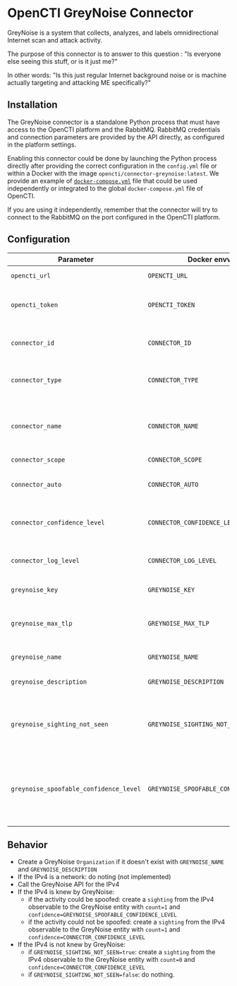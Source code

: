 # OpenCTI GreyNoise Connector

GreyNoise is a system that collects, analyzes, and labels omnidirectional Internet scan and attack activity.

The purpose of this connector is to answer to this question : "Is everyone else seeing this stuff, or is it just me?"

In other words:  "Is this just regular Internet background noise or is machine actually targeting and attacking ME specifically?"

## Installation

The GreyNoise connector is a standalone Python process that must have access to the OpenCTI platform and the RabbitMQ. RabbitMQ credentials and connection parameters are provided by the API directly, as configured in the platform settings.

Enabling this connector could be done by launching the Python process directly after providing the correct configuration in the `config.yml` file or within a Docker with the image `opencti/connector-greynoise:latest`. We provide an example of [`docker-compose.yml`](docker-compose.yml) file that could be used independently or integrated to the global `docker-compose.yml` file of OpenCTI.

If you are using it independently, remember that the connector will try to connect to the RabbitMQ on the port configured in the OpenCTI platform.

## Configuration


| Parameter           	     				| Docker envvar                         | Mandatory	| Description                                                                                              |
| ------------------------------------------|-------------------------------------- | --------- | -------------------------------------------------------------------------------------------------------- |
| `opencti_url`                    			| `OPENCTI_URL`                         | Yes       | The URL of the OpenCTI platform.                                                                         |
| `opencti_token`                  			| `OPENCTI_TOKEN`                       | Yes       | The default admin token configured in the OpenCTI platform parameters file.                              |
| `connector_id`                  			| `CONNECTOR_ID`                        | Yes       | A valid arbitrary `UUIDv4` that must be unique for this connector.                                       |
| `connector_type`                			| `CONNECTOR_TYPE`                      | Yes       | Must be `INTERNAL_ENRICHMENT` (this is the connector type).                                              |
| `connector_name`                			| `CONNECTOR_NAME`                      | Yes       | The name of the GreyNoise connector instance, to identify it if you have multiple GreyNoise connectors.  |
| `connector_scope`              			| `CONNECTOR_SCOPE`                     | Yes       | Must be `ipv4-addr`.                                                        |
| `connector_auto`							| `CONNECTOR_AUTO`                      | Yes       | Must be `true` or `false` to enable or disable auto-enrichment of observables                                                         |
| `connector_confidence_level`				| `CONNECTOR_CONFIDENCE_LEVEL`          | Yes       | The confidence level for created sightings (a number between 0 and 100).                  |
| `connector_log_level`						| `CONNECTOR_LOG_LEVEL`                 | Yes       | The log level for this connector, could be `debug`, `info`, `warn` or `error` (less verbose).       |
| `greynoise_key`							| `GREYNOISE_KEY`                       | Yes       | The GreyNoise API key .                                                                              |
| `greynoise_max_tlp`						| `GREYNOISE_MAX_TLP`                   | Yes       | Do not send any data to GreyNoise if the TLP of the observable is greater than GREYNOISE_MAX_TLP               |
| `greynoise_name`							| `GREYNOISE_NAME`               		| Yes       | The GreyNoise organization name                                                                              |
| `greynoise_description`					| `GREYNOISE_DESCRIPTION`               | Yes       | The GreyNoise organization description                                                                              |
| `greynoise_sighting_not_seen`				| `GREYNOISE_SIGHTING_NOT_SEEN`			| Yes       | Must be `true` or `false` to enable or disable the creation of a sighting with `count=0` when an IP has not been seen.
| `greynoise_spoofable_confidence_level`	| `GREYNOISE_SPOOFABLE_CONFIDENCE_LEVEL`| Yes       | The confidence level for created sighting (a number between 0 and 100) when activity could be spoofed (the IP has failed to complete a full TCP connection).


## Behavior

- Create a GreyNoise `Organization` if it doesn't exist with `GREYNOISE_NAME`  and `GREYNOISE_DESCRIPTION`
- If the IPv4 is a network: do noting (not implemented)
- Call the GreyNoise API for the IPv4
- If the IPv4 is knew by GreyNoise:
  - if the activity could be spoofed: create a `sighting` from the IPv4 observable to the GreyNoise entity with `count=1` and `confidence=GREYNOISE_SPOOFABLE_CONFIDENCE_LEVEL`
  - if the activity could not be spoofed: create a `sighting` from the IPv4 observable to the GreyNoise entity with `count=1` and `confidence=CONNECTOR_CONFIDENCE_LEVEL`
- If the IPv4 is not knew by GreyNoise:
  - if `GREYNOISE_SIGHTING_NOT_SEEN=true`: create a `sighting` from the IPv4 observable to the GreyNoise entity with `count=0` and `confidence=CONNECTOR_CONFIDENCE_LEVEL`
  - if `GREYNOISE_SIGHTING_NOT_SEEN=false`: do nothing.
